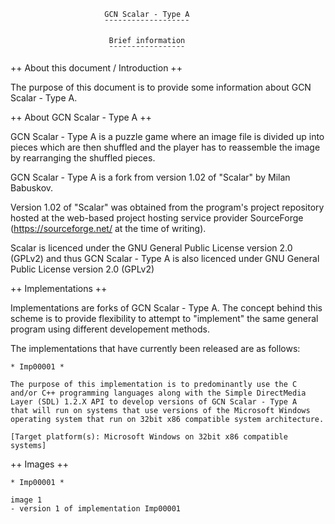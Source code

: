 
                         GCN Scalar - Type A
                         ¯¯¯¯¯¯¯¯¯¯¯¯¯¯¯¯¯¯¯

                          Brief information
                          ¯¯¯¯¯¯¯¯¯¯¯¯¯¯¯¯¯


++ About this document / Introduction ++

The purpose of this document is to provide some information about
GCN Scalar - Type A.


++ About GCN Scalar - Type A ++

GCN Scalar - Type A is a puzzle game where an image file is divided up
into pieces which are then shuffled and the player has to reassemble
the image by rearranging the shuffled pieces.

GCN Scalar - Type A is a fork from version 1.02 of "Scalar" by Milan
Babuskov.

Version 1.02 of "Scalar" was obtained from the program's project
repository hosted at the web-based project hosting service provider
SourceForge (https://sourceforge.net/ at the time of writing).

Scalar is licenced under the GNU General Public License version 2.0 (GPLv2)
and thus GCN Scalar - Type A is also licenced under GNU General Public
License version 2.0 (GPLv2)


++ Implementations ++

Implementations are forks of GCN Scalar - Type A. The concept behind
this scheme is to provide flexibility to attempt to "implement" the
same general program using different developement methods.

The implementations that have currently been released are as follows:

    * Imp00001 *
    
    The purpose of this implementation is to predominantly use the C
    and/or C++ programming languages along with the Simple DirectMedia
    Layer (SDL) 1.2.X API to develop versions of GCN Scalar - Type A
    that will run on systems that use versions of the Microsoft Windows
    operating system that run on 32bit x86 compatible system architecture.
    
    [Target platform(s): Microsoft Windows on 32bit x86 compatible systems]


++ Images ++

    * Imp00001 *

    image 1
    - version 1 of implementation Imp00001
